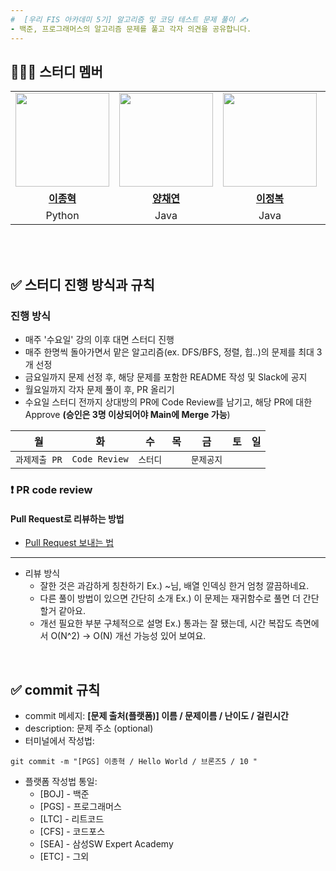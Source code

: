 ```yaml
---
#  [우리 FIS 아카데미 5기] 알고리즘 및 코딩 테스트 문제 풀이 ✍️
- 백준, 프로그래머스의 알고리즘 문제를 풀고 각자 의견을 공유합니다.
---
```



## 👩‍👦‍👦 **스터디 멤버**
<table>
 <tr>
    <td align="center"><a href="https://github.com/Jhcki222"><img src="https://avatars.githubusercontent.com/Jhcki222" width="150px;" alt=""></td>
    <td align="center"><a href="https://github.com/Yang-Chaeyeon"><img src="https://avatars.githubusercontent.com/Yang-Chaeyeon" width="150px;" alt=""></td>
    <td align="center"><a href="https://github.com/JBL28"><img src="https://avatars.githubusercontent.com/JBL28" width="150px;" alt=""></td>
    <td align="center"><a href="https://github.com/wo-oaw"><img src="https://avatars.githubusercontent.com/wo-oaw" width="150px;" alt=""></td>
    <td align="center"><a href="https://github.com/woni-jo"><img src="https://avatars.githubusercontent.com/woni-jo" width="150px;" alt=""></td>
    <td align="center"><a href="https://github.com/Ju-Min-Kyung"><img src="https://avatars.githubusercontent.com/Ju-Min-Kyung" width="150px;" alt=""></td>
  </tr>
  <tr>
    <td align="center"><a href="https://github.com/Seongho0503"><b>이종혁</b></td>
    <td align="center"><a href="https://github.com/Mosquito0076"><b>양채연</b></td>
    <td align="center"><a href="https://github.com/Juwon-Kiim"><b>이정복</b></td>
    <td align="center"><a href="https://github.com/cssopy"><b>임건애</b></td>
    <td align="center"><a href="https://github.com/lea-hwang"><b>조원희</b></td>
    <td align="center"><a href="https://github.com/lea-hwang"><b>주민경</b></td>
  </tr>
  <tr> 
    <td align="center">Python</td>
    <td align="center">Java</td>
    <td align="center">Java<y</td>
    <td align="center">Java</td>
    <td align="center">Java</td>
    <td align="center">Python</td>
  </tr> 
</table>

<br />

<br />

## ✅ 스터디 진행 방식과 규칙

### 진행 방식
- 매주 '수요일' 강의 이후 대면 스터디 진행
- 매주 한명씩 돌아가면서 맡은 알고리즘(ex. DFS/BFS, 정렬, 힙..)의 문제를 최대 3개 선정
- 금요일까지 문제 선정 후, 해당 문제를 포함한 README 작성 및 Slack에 공지
- 월요일까지 각자 문제 풀이 후, PR 올리기
- 수요일 스터디 전까지 상대방의 PR에 Code Review를 남기고, 해당 PR에 대한 Approve **(승인은 3명 이상되어야 Main에 Merge 가능**) 

|월|화|수|목|금|토|일|
|:---:|:---:|:---:|:---:|:---:|:---:|:---:|
|`과제제출 PR`|`Code Review`|`스터디`||`문제공지`|||

### :exclamation: PR code review


#### Pull Request로 리뷰하는 방법   
- [Pull Request 보내는 법](https://wayhome25.github.io/git/2017/07/08/git-first-pull-request-story/)  

----

- 리뷰 방식
    - 잘한 것은 과감하게 칭찬하기 Ex.) ~님, 배열 인덱싱 한거 엄청 깔끔하네요. 
    - 다른 풀이 방법이 있으면 간단히 소개 Ex.) 이 문제는 재귀함수로 풀면 더 간단할거 같아요.
    - 개선 필요한 부분 구체적으로 설명 Ex.) 통과는 잘 됐는데, 시간 복잡도 측면에서 O(N^2) → O(N) 개선 가능성 있어 보여요.
<br>

## ✅ commit 규칙
- commit 메세지: **[문제 출처(플랫폼)] 이름 / 문제이름 / 난이도 / 걸린시간**
- description: 문제 주소 (optional)
- 터미널에서 작성법: 
```
git commit -m "[PGS] 이종혁 / Hello World / 브론즈5 / 10 "
```
- 플랫폼 작성법 통일: 
  * [BOJ] - 백준 
  * [PGS] - 프로그래머스
  * [LTC] - 리트코드
  * [CFS] - 코드포스
  * [SEA] - 삼성SW Expert Academy
  * [ETC] - 그외

<br />

